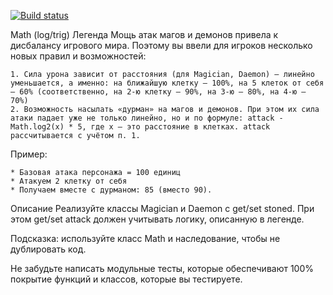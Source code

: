 [![Build status](https://ci.appveyor.com/api/projects/status/ofge3f73emhl40vj?svg=true)](https://ci.appveyor.com/project/yuriytuk/ajs9-1)

Math (log/trig)
Легенда
Мощь атак магов и демонов привела к дисбалансу игрового мира. Поэтому вы ввели для игроков несколько новых правил и возможностей:

    1. Сила урона зависит от расстояния (для Magician, Daemon) — линейно уменьшается, а именно: на ближайшую клетку — 100%, на 5 клеток от себя — 60% (соответственно, на 2-ю клетку — 90%, на 3-ю — 80%, на 4-ю — 70%)
    2. Возможность насылать «дурман» на магов и демонов. При этом их сила атаки падает уже не только линейно, но и по формуле: attack - Math.log2(x) * 5, где x — это расстояние в клетках. attack рассчитывается с учётом п. 1.
Пример:

    * Базовая атака персонажа = 100 единиц
    * Атакуем 2 клетку от себя
    * Получаем вместе с дурманом: 85 (вместо 90).

Описание
Реализуйте классы Magician и Daemon с get/set stoned. При этом get/set attack должен учитывать логику, описанную в легенде.

Подсказка: используйте класс Math и наследование, чтобы не дублировать код.

Не забудьте написать модульные тесты, которые обеспечивают 100% покрытие функций и классов, которые вы тестируете. 